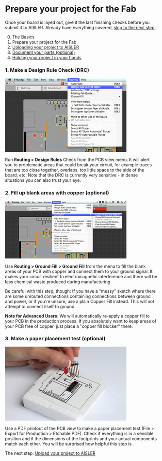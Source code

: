 <!-- --- title: Using Fritzing with AISLER: Prepare your project for the Fab -->
# Prepare your project for the Fab #
Once your board is layed out, give it the last finishing checks before you submit it to AISLER. Already have everything covered, [skip to the next step](Upload-your-project-to-AISLER).

0. [The Basics](the-basics)
1. Prepare your project for the Fab
2. [Uploading your project to AISLER](Upload-your-project-to-AISLER)
3. [Document your parts (optional)](Document-parts-in-AISLER)
4. [Holding your project in your hands](Holding-your-project-in-your-hands)

### 1. Make a Design Rule Check (DRC) ###
![Design rule check in Fritzing](assets/design_rule_check.png)

Run **Routing > Design Rules** Check from the PCB view menu. It will alert you to problematic areas that could break your circuit, for example traces that are too close together, overlaps, too little space to the side of the board, etc.
Note that the DRC is currently very sensitive - in dense situations you can also trust your eye.

### 2. Fill up blank areas with copper (optional) ###
![Fill blank areas with copper in Fritzing](assets/copper_fill.png)

Use **Routing > Ground Fill > Ground Fill** from the menu to fill the blank areas of your PCB with copper and connect them to your ground signal. It makes your circuit resilient to electromagnetic interference and there will be less chemical waste produced during manufacturing.

Be careful with this step, though: If you have a "messy" sketch where there are some unrouted connections containing connections between ground and power, or if you're unsure, use a plain Copper Fill instead. This will not attempt to connect itself to ground.

**Note for Advanced Users**: We will automatically re-apply a copper fill to your PCB in the production process. If you absolutely want to keep areas of your PCB free of copper, just place a "copper fill blocker" there.

### 3. Make a paper placement test (optional) ###
![Make a paper test with your Fritzing Sketch](assets/fritzing_paper_circuit.jpeg)

Use a PDF printout of the PCB view to make a paper placement test (File > Export for Production > Etchable PDF). Check if everything is in a sensible position and if the dimensions of the footprints and your actual components match each other. You will be surprised how helpful this step is.


The next step: [Upload your project to AISLER](Upload-your-project-to-AISLER)